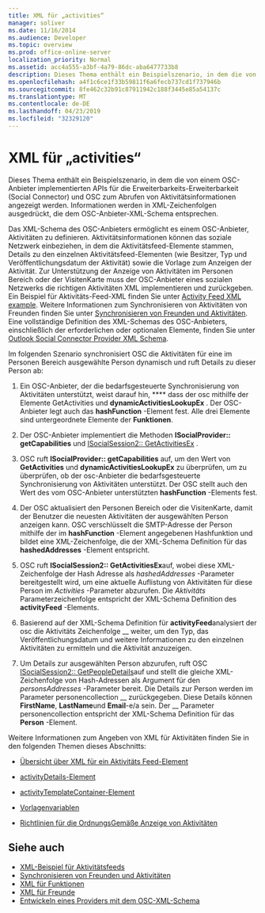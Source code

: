 ```yaml
---
title: XML für „activities“
manager: soliver
ms.date: 11/16/2014
ms.audience: Developer
ms.topic: overview
ms.prod: office-online-server
localization_priority: Normal
ms.assetid: acc4a555-a3bf-4a79-86dc-aba6477733b8
description: Dieses Thema enthält ein Beispielszenario, in dem die von einem OSC-Anbieter implementierten APIs für die Erweiterbarkeits-Erweiterbarkeit (Social Connector) und OSC zum Abrufen von Aktivitätsinformationen angezeigt werden. Informationen werden in XML-Zeichenfolgen ausgedrückt, die dem OSC-Anbieter-XML-Schema entsprechen.
ms.openlocfilehash: a4f1c6ce1f33b59811f6a6fecb737cd1f737946b
ms.sourcegitcommit: 8fe462c32b91c87911942c188f3445e85a54137c
ms.translationtype: MT
ms.contentlocale: de-DE
ms.lasthandoff: 04/23/2019
ms.locfileid: "32329120"
---
```

# <a name="xml-for-activities"></a>XML für „activities“

Dieses Thema enthält ein Beispielszenario, in dem die von einem OSC-Anbieter implementierten APIs für die Erweiterbarkeits-Erweiterbarkeit (Social Connector) und OSC zum Abrufen von Aktivitätsinformationen angezeigt werden. Informationen werden in XML-Zeichenfolgen ausgedrückt, die dem OSC-Anbieter-XML-Schema entsprechen.
  
Das XML-Schema des OSC-Anbieters ermöglicht es einem OSC-Anbieter, Aktivitäten zu definieren. Aktivitätsinformationen können das soziale Netzwerk einbeziehen, in dem die Aktivitätsfeed-Elemente stammen, Details zu den einzelnen Aktivitätsfeed-Elementen (wie Besitzer, Typ und Veröffentlichungsdatum der Aktivität) sowie die Vorlage zum Anzeigen der Aktivität. Zur Unterstützung der Anzeige von Aktivitäten im Personen Bereich oder der VisitenKarte muss der OSC-Anbieter eines sozialen Netzwerks die richtigen Aktivitäten XML implementieren und zurückgeben. Ein Beispiel für Aktivitäts-Feed-XML finden Sie unter [Activity Feed XML example](activity-feed-xml-example.md). Weitere Informationen zum Synchronisieren von Aktivitäten von Freunden finden Sie unter [Synchronisieren von Freunden und Aktivitäten](synchronizing-friends-and-activities.md). Eine vollständige Definition des XML-Schemas des OSC-Anbieters, einschließlich der erforderlichen oder optionalen Elemente, finden Sie unter [Outlook Social Connector Provider XML Schema](outlook-social-connector-provider-xml-schema.md). 
  
Im folgenden Szenario synchronisiert OSC die Aktivitäten für eine im Personen Bereich ausgewählte Person dynamisch und ruft Details zu dieser Person ab:
  
1. Ein OSC-Anbieter, der die bedarfsgesteuerte Synchronisierung von Aktivitäten unterstützt, weist darauf hin, **** dass der osc mithilfe der Elemente GetActivities und **dynamicActivitiesLookupEx** . Der OSC-Anbieter legt auch das **hashFunction** -Element fest. Alle drei Elemente sind untergeordnete Elemente der **Funktionen**. 
    
2. Der OSC-Anbieter implementiert die Methoden **ISocialProvider:: getCapabilities** und [ISocialSession2:: GetActivitiesEx](isocialsession2-getactivitiesex.md) . 
    
3. OSC ruft **ISocialProvider:: getCapabilities** auf, um den Wert von **GetActivities** und **dynamicActivitiesLookupEx** zu überprüfen, um zu überprüfen, ob der osc-Anbieter die bedarfsgesteuerte Synchronisierung von Aktivitäten unterstützt. Der OSC stellt auch den Wert des vom OSC-Anbieter unterstützten **hashFunction** -Elements fest. 
    
4. Der OSC aktualisiert den Personen Bereich oder die VisitenKarte, damit der Benutzer die neuesten Aktivitäten der ausgewählten Person anzeigen kann. OSC verschlüsselt die SMTP-Adresse der Person mithilfe der im **hashFunction** -Element angegebenen Hashfunktion und bildet eine XML-Zeichenfolge, die der XML-Schema Definition für das **hashedAddresses** -Element entspricht. 
    
5. OSC ruft **ISocialSession2:: GetActivitiesEx**auf, wobei diese XML-Zeichenfolge der Hash Adresse als _hashedAddresses_ -Parameter bereitgestellt wird, um eine aktuelle Auflistung von Aktivitäten für diese Person im _Activities_ -Parameter abzurufen. Die _Aktivitäts_ Parameterzeichenfolge entspricht der XML-Schema Definition des **activityFeed** -Elements. 
    
6. Basierend auf der XML-Schema Definition für **activityFeed**analysiert der osc die Aktivitäts Zeichenfolge __ weiter, um den Typ, das Veröffentlichungsdatum und weitere Informationen zu den einzelnen Aktivitäten zu ermitteln und die Aktivität anzuzeigen. 
    
7. Um Details zur ausgewählten Person abzurufen, ruft OSC [ISocialSession2:: GetPeopleDetails](isocialsession2-getpeopledetails.md)auf und stellt die gleiche XML-Zeichenfolge von Hash-Adressen als Argument für den _personsAddresses_ -Parameter bereit. Die Details zur Person werden im Parameter personencollection __ zurückgegeben. Diese Details können **FirstName**, **LastName**und **Email**-e/a sein. Der __ Parameter personencollection entspricht der XML-Schema Definition für das **Person** -Element. 
    
Weitere Informationen zum Angeben von XML für Aktivitäten finden Sie in den folgenden Themen dieses Abschnitts:
  
- [Übersicht über XML für ein Aktivitäts Feed-Element](overview-of-xml-for-an-activity-feed-item.md)
    
- [activityDetails-Element](activitydetails-element.md)
    
- [activityTemplateContainer-Element](activitytemplatecontainer-element.md)
    
- [Vorlagenvariablen](template-variables.md)
    
- [Richtlinien für die OrdnungsGemäße Anzeige von Aktivitäten](guidelines-for-properly-displaying-activities.md)
    
## <a name="see-also"></a>Siehe auch

- [XML-Beispiel für Aktivitätsfeeds](activity-feed-xml-example.md)  
- [Synchronisieren von Freunden und Aktivitäten](synchronizing-friends-and-activities.md) 
- [XML für Funktionen](xml-for-capabilities.md)  
- [XML für Freunde](xml-for-friends.md)
- [Entwickeln eines Providers mit dem OSC-XML-Schema](developing-a-provider-with-the-osc-xml-schema.md)

